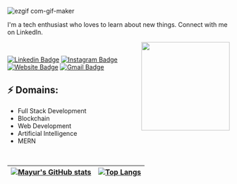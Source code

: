 ![ezgif com-gif-maker](https://user-images.githubusercontent.com/56781844/173817836-3404fe87-31f1-40d6-87a6-d25f9e9933ec.gif)

<!-- You can create your own header images using Canva, it has a lot of templates. If you do, use the following link https://www.canva.com/join/celeriac-tread-jellyfish -->
I'm a tech enthusiast who loves to learn about new things. Connect with me on LinkedIn.


<img align='right' src='https://media.giphy.com/media/bcKmIWkUMCjVm/giphy.gif' width='200"'><br />


[![Linkedin Badge](https://img.shields.io/badge/-MayurKumar-blue?style=flat-square&logo=Linkedin&logoColor=white&link=https://www.linkedin.com/in/mayur-kumar-47a9511a1)](https://www.linkedin.com/in/mayur-kumar-47a9511a1/)
[![Instagram Badge](https://img.shields.io/badge/-Strong10mede-e4405f?style=flat-square&logo=Instagram&logoColor=white&link=https://www.instagram.com/mede_mayur/)](https://www.instagram.com/Strong10mede/)
[![Website Badge](https://img.shields.io/badge/-mede.co.in-e34f26?style=flat-square&logo=HTML5&logoColor=white&link=https://strong10mede.github.io/Reponsive_Portfolio/)](https://strong10mede.github.io/Reponsive_Portfolio/)
[![Gmail Badge](https://img.shields.io/badge/-kmayur809@gmail.com-d14836?style=flat-square&logo=Gmail&logoColor=white&link=mailto:kmayur809@gmail.com)](mailto:kmayur809@gmail.com)
## ⚡ Domains:
- Full Stack Development
- Blockchain
- Web Development
- Artificial Intelligence
- MERN

<br/>

| <a href="https://github.com/strong10mede/github-readme-stats">![Mayur's GitHub stats](https://github-readme-stats.vercel.app/api?username=strong10mede&show_icons=true&theme=radical)</a> | <a href="https://github.com/strong10mede/github-readme-stats">[![Top Langs](https://github-readme-stats.vercel.app/api/top-langs/?username=strong10mede)](https://github.com/anuraghazra/github-readme-stats)</a> |
| ------------- | ------------- |
